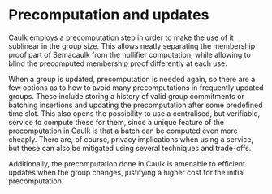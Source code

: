 # Precomputation and updates

Caulk employs a precomputation step in order to make the use of it sublinear in
the group size. This allows neatly separating the membership proof part of
Semacaulk from the nullifier computation, while allowing to blind the
precomputed membership proof differently at each use.

When a group is updated, precomputation is needed again, so there are a few
options as to how to avoid many precomputations in frequently updated groups.
These include storing a history of valid group commitments or batching
insertions and updating the precomputation after some predefined time slot.
This also opens the possibility to use a centralised, but verifiable, service
to compute these for them, since a unique feature of the precomputation in
Caulk is that a batch can be computed even more cheaply. There are, of course,
privacy implications when using a service, but these can also be mitigated
using several techniques and trade-offs.

Additionally, the precomputation done in Caulk is amenable to efficient updates
when the group changes, justifying a higher cost for the initial
precomputation.
